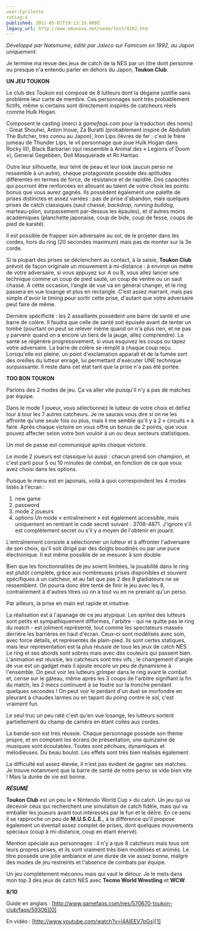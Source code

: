 ```yaml
---
user:Cyrilette
rating:4
published: 2011-05-01T19:13:33.000Z
legacy_url: http://www.emunova.net/veda/test/4102.htm
---
```

_Développé par Natsmume, édité par Jaleco sur Famicom en 1992, au Japon uniquement._  

   

Je termine ma revue des jeux de catch de la NES par un titre dont personne ou presque n'a entendu parler en dehors du Japon, **Toukon Club**.  

  

**UN JEU TOUKON**  

Le club des Toukon est composé de 8 lutteurs dont la dégaine justifie sans problème leur carte de membre. Ces personnages sont très probablement fictifs, même si certains sont directement inspirés de catcheurs réels comme Hulk Hogan.  

  

Composent le casting (merci à _gamefaqs.com_ pour la traduction des noms) : Great Shouhei, Anton Inoue, Za Buratti (probablement inspiré de Abdullah The Butcher, très connu au Japon), Iron Lips (lèvres de fer ; c'est le frère jumeau de Thunder Lips, le vil personnage que joue Hulk Hogan dans Rocky III), Black Barbarian (qui ressemble à Animal des « Legions of Doom »), General Gegebben, Doll Masquerade et Rii Hantao.  

  

Outre leur silhouette, leur teint de peau et leur look (aucun perso ne ressemble à un autre), chaque protagoniste possède des aptitudes différentes en termes de force, de résistance et de rapidité. Des capacités qui pourront être renforcées en allouant au talent de votre choix les points bonus que vous aurez gagnés. Ils possèdent également une palette de prises distinctes et assez variées : pas de prise d'abandon, mais quelques prises de catch classiques (saut chassé, _backdrop_, _running bulldog_, marteau-pilon, surpassement par-dessus les épaules), et d'autres moins académiques (planchette japonaise, coup de bide, coup de fesse, coups de pied de karaté).  

  

Il est possible de frapper son adversaire au sol, de le projeter dans les cordes, hors du ring (20 secondes maximum) mais pas de monter sur la 3e corde.  

Si la plupart des prises se déclenchent au contact, à la saisie, **Toukon Club** prévoit de façon originale un mouvement à mi-distance : à environ un mètre de votre adversaire, si vous appuyez sur A ou B, vous allez lancer une technique comme un coup de pied sauté, un coup de ventre ou un saut chassé. À cette occasion, l'angle de vue va en général changer, et le ring passera en vue losange et plus en rectangle. C'est assez marrant, mais pas simple d'avoir le timing pour sortir cette prise, d'autant que votre adversaire peut faire de même.  

Dernière spécificité : les 2 assaillants possèdent une barre de santé et une barre de colère. Il faudra que celle de santé soit épuisée avant de tenter un tombé (pourtant on peut se relever même quand on n'a plus rien, et ne pas y parvenir quand on a encore un tiers de la jauge, allez comprendre). La santé se régénère progressivement, si vous esquivez les coups ou tapez votre adversaire. La barre de colère se remplit à chaque coup reçu. Lorsqu'elle est pleine, un point d'exclamation apparaît et de la fumée sort des oreilles du lutteur enragé, lui permettant d'exécuter UNE technique surpuissante. Il reste dans cet état tant que la prise n'a pas été portée.  

  

**TOO BON TOUKON**  

Parlons des 2 modes de jeu. Ça va aller vite puisqu'il n'y a pas de matches par équipe.  

   

Dans le mode 1 joueur, vous sélectionnez le lutteur de votre choix et défiez tour à tour les 7 autres catcheurs. Je ne saurais vous dire si on ne les affronte qu'une seule fois ou plus, mais il me semble qu'il y a 2 « circuits » à faire. Après chaque victoire on vous offre un bonus de 2 points, que vous pouvez affecter selon votre bon vouloir à un ou deux secteurs statistiques.  

Un mot de passe est communiqué après chaque victoire.  

Le mode 2 joueurs est classique lui aussi : chacun prend son champion, et c'est parti pour 5 ou 10 minutes de combat, en fonction de ce que vous avez choisi dans les options.  

   

Puisque le menu est en japonais, voilà à quoi correspondent les 4 modes listés à l'écran :

1. new game
2. password
3. mode 2 joueurs
4. options Un mode « entraînement » est également accessible, mais uniquement en rentrant le code secret suivant : 3708-4871\. J'ignore s'il est complètement secret ou s'il y a moyen de l'obtenir en jouant.  

L'entraînement consiste à sélectionner un lutteur et à affronter l'adversaire de son choix, qu'il soit dirigé par des doigts boudinés ou par une puce électronique. Il est même possible de se mesurer à son double.  

   

Bien que les fonctionnalités de jeu soient limitées, la jouabilité dans le ring est plutôt complète, grâce aux nombreuses prises disponibles et souvent spécifiques à un catcheur, et au fait que pas 2 des 8 gladiateurs ne se ressemblent. On pourra donc être tenté de finir le jeu avec les 8, contrairement à d'autres titres où on a tout vu en ne prenant qu'un perso.  

Par ailleurs, la prise en main est rapide et intuitive.  

   

La réalisation est à l'apanage de ce jeu atypique. Les _sprites_ des lutteurs sont petits et sympathiquement difformes, l'arbitre - qui ne quitte pas le ring du match - est joliment représenté, tout comme les spectateurs massés derrière les barrières en haut d'écran. Ceux-ci sont modélisés avec soin, avec force détails, et représentés de plain-pied. Ils sont certes statiques, mais leur représentation est la plus réussie de tous les jeux de catch NES. Le ring et ses abords sont sobres mais avec des couleurs qui passent bien. L'animation est réussie, les catcheurs sont très vifs ; le changement d'angle de vue est un gadget mais il ajoute encore un peu de dynamisme à l'ensemble. On peut voir les lutteurs grimper dans le ring avant le combat et, cerise sur le gâteau, même après les 3 coups de l'arbitre signifiant la fin du match, les 2 mecs continuent à se foutre sur la tronche pendant quelques secondes ! On peut voir le perdant d'un duel se morfondre en pleurant à chaudes larmes ou en tapant du poing contre le sol, c'est vraiment fun.  

Le seul truc un peu raté c'est qu'en vue losange, les lutteurs sortent partiellement du champ de caméra en étant collés aux cordes.  

   

La bande-son est très réussie. Chaque personnage possède son thème propre, et en comptant les écrans de présentation, une quinzaine de musiques sont écoutables. Toutes sont pêchues, dynamiques et mélodieuses. Du beau boulot. Les effets sont très bien réalisés également.  

   

La difficulté est assez élevée, il n'est pas évident de gagner ses matches. Je trouve notamment que la barre de santé de notre perso se vide bien vite ! Mais la durée de vie est bonne.  

  

**_RÉSUMÉ_**  

**Toukon Club** est un peu le « Nintendo World Cup » du catch. Un jeu qui va décevoir ceux qui recherchent une simulation de catch fidèle, mais qui va emballer les joueurs avant tout intéressés par le fun et le délire. En ce sens il se rapproche un peu de **M.U.S.C.L.E.**, à la différence qu'il propose également un éventail assez complet de prises, dont quelques mouvements spéciaux (coup à mi-distance, coup en étant énervé).  

Mention spéciale aux personnages : il n'y a que 8 catcheurs mais tous ont leurs propres prises, et ils sont vraiment très bien modélisés et animés. Le titre possède une jolie ambiance et une durée de vie assez bonne, malgré des modes de jeu restreints et l'absence de combats par équipe.  

Un jeu complètement méconnu mais qui vaut le détour. Je le mets dans mon top 3 des jeux de catch NES avec **Tecmo World Wrestling** et **WCW**.  

  

**8/10**  

   

   

Guide en anglais : [http://www.gamefaqs.com/nes/570670-toukon-club/faqs/59306][0]   

En vidéo : [http://www.youtube.com/watch?v=l4AIEEV7pGs][1]

[0]: http://www.gamefaqs.com/nes/570670-toukon-club/faqs/59306
[1]: http://www.youtube.com/watch?v=l4AIEEV7pGs